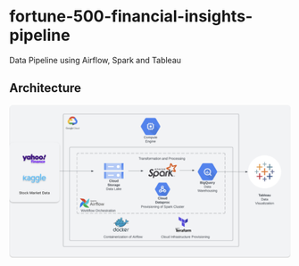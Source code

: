 # fortune-500-financial-insights-pipeline

Data Pipeline using Airflow, Spark and Tableau

## Architecture

![](./images/arch.png)
